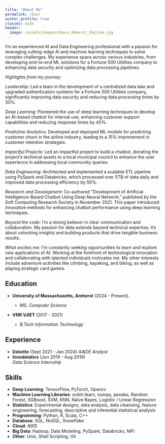 ```yaml
---
title: "About Me"
permalink: /bio/
author_profile: true
classes: wide
header:
  image: /assets/images/Umass_Amherst_Skyline.jpg
---
```

I’m an experienced AI and Data Engineering professional with a passion for leveraging cutting-edge AI and machine learning techniques to solve complex challenges. My experience spans across various industries, from developing end-to-end ML solutions for a Fortune 500 Utilities company to enhancing data security and optimizing data processing pipelines.

*Highlights from my journey:* 

*Leadership:* Led a team in the development of a centralized data lake and upgraded authentication systems for a Fortune 500 Utilities company, significantly improving data security and reducing data processing times by 30%.

*Deep Learning:* Pioneered the use of deep learning techniques to develop an AI-based chatbot for internal use, enhancing customer support capabilities and reducing response times by 40%.

*Predictive Analytics:* Developed and deployed ML models for predicting customer churn in the airline industry, leading to a 15% improvement in customer retention strategies. 

*Impactful Projects:* Led an impactful project to build a chatbot, donating the project’s technical assets to a local municipal council to enhance the user experience in addressing local community queries.

*Data Engineering:* Architected and implemented a scalable ETL pipeline using PySpark and Databricks, which processed over 5TB of data daily and improved data processing efficiency by 50%.

*Research and Development:* Co-authored "Development of Artificial Intelligence-Based Chatbot Using Deep Neural Network," published by the Soft Computing Research Society in November 2021. This paper introduced innovative methods for enhancing chatbot performance using deep learning techniques.

*Beyond the code:* I’m a strong believer in clear communication and collaboration. My passion for data extends beyond technical expertise; it’s about unlocking insights and building products that drive tangible business results.

*What excites me:* I’m constantly seeking opportunities to learn and explore new applications of AI. Working at the forefront of technological innovation and collaborating with talented individuals motivates me. My other interests include adventure activities like climbing, kayaking, and biking, as well as playing strategic card games.

## Education
- **University of Massachusetts, Amherst** (2024 - Present). 
  - *MS. Computer Science* 

- **VNR VJIET** (2017 - 2021) 
  -  *B.Tech Information Technology*

## Experience
- **Deloitte** (Sept 2021 - Jan 2024)
  *AI&DE Analyst*
- **Innodatatics** (Jun 2019 - Aug 2019)  
  *Data Science Internship*  

## Skills
- **Deep Learning**: TensorFlow, PyTorch, Opencv
- **Machine Learning Libraries**: scikit-learn, numpy, pandas, Random Forest, XGBoost, SVM, KNN, Naïve Bayes, Logistic / Linear Regression
- **Statistics**: Experimental designs, data analysis, data cleansing, feature engineering, forecasting, descriptive and inferential statistical analysis
- **Programming**: Python, R, Scala, C++
- **Database**: SQL, NoSQL, Snowflake
- **Cloud**: AWS
- **Big Data**: Hadoop, Data Modeling, PySpark, Databricks, NiFi
- **Other**: Unix, Shell Scripting, Git